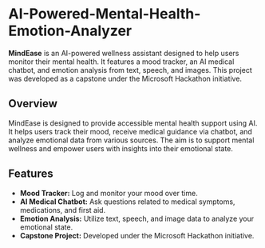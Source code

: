 # AI-Powered-Mental-Health-Emotion-Analyzer

**MindEase** is an AI-powered wellness assistant designed to help users monitor their mental health. It features a mood tracker, an AI medical chatbot, and emotion analysis from text, speech, and images. This project was developed as a capstone under the Microsoft Hackathon initiative.

## Overview
MindEase is designed to provide accessible mental health support using AI. It helps users track their mood, receive medical guidance via chatbot, and analyze emotional data from various sources. The aim is to support mental wellness and empower users with insights into their emotional state.

## Features
- **Mood Tracker:** Log and monitor your mood over time.
- **AI Medical Chatbot:** Ask questions related to medical symptoms, medications, and first aid.
- **Emotion Analysis:** Utilize text, speech, and image data to analyze your emotional state.
- **Capstone Project:** Developed under the Microsoft Hackathon initiative.
